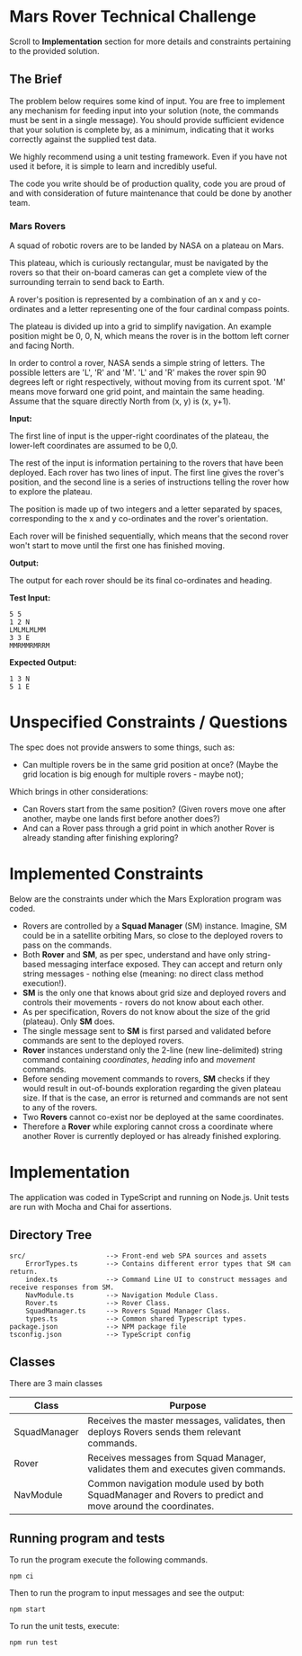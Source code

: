 # Mars Rover Technical Challenge

Scroll to **Implementation** section for more details and constraints pertaining to the provided solution.

## The Brief
The problem below requires some kind of input. You are free to implement any mechanism for feeding input into your solution (note, the
commands must be sent in a single message). You should provide sufficient evidence that your solution is complete by, as a minimum, indicating
that it works correctly against the supplied test data.

We highly recommend using a unit testing framework. Even if you have not used it before, it is simple to learn and incredibly useful.

The code you write should be of production quality, code you are proud of and with consideration of future maintenance that could be done by
another team.

### Mars Rovers
A squad of robotic rovers are to be landed by NASA on a plateau on Mars.

This plateau, which is curiously rectangular, must be navigated by the rovers so that their on-board cameras can get a complete view of the surrounding terrain to send back to Earth.

A rover's position is represented by a combination of an x and y co-ordinates and a letter representing one of the four cardinal compass points.

The plateau is divided up into a grid to simplify navigation. An example position might be 0, 0, N, which means the rover is in the bottom left
corner and facing North.

In order to control a rover, NASA sends a simple string of letters. The possible letters are 'L', 'R' and 'M'. 'L' and 'R' makes the rover spin 90
degrees left or right respectively, without moving from its current spot.
'M' means move forward one grid point, and maintain the same heading.
Assume that the square directly North from (x, y) is (x, y+1).

**Input:**

The first line of input is the upper-right coordinates of the plateau, the lower-left coordinates are assumed to be 0,0.

The rest of the input is information pertaining to the rovers that have been deployed. Each rover has two lines of input. The first line gives the
rover's position, and the second line is a series of instructions telling the rover how to explore the plateau.

The position is made up of two integers and a letter separated by spaces, corresponding to the x and y co-ordinates and the rover's orientation.

Each rover will be finished sequentially, which means that the second rover won't start to move until the first one has finished moving.

**Output:**

The output for each rover should be its final co-ordinates and heading.

**Test Input:**

```
5 5
1 2 N
LMLMLMLMM
3 3 E
MMRMMRMRRM
```

**Expected Output:**
```
1 3 N
5 1 E
```

# Unspecified Constraints / Questions 
The spec does not provide answers to some things, such as:

* Can multiple rovers be in the same grid position at once? (Maybe the grid location is big enough for multiple rovers - maybe not);

Which brings in other considerations:

* Can Rovers start from the same position? (Given rovers move one after another, maybe one lands first before another does?)
* And can a Rover pass through a grid point in which another Rover is already standing after finishing exploring?

# Implemented Constraints 
Below are the constraints under which the Mars Exploration program was coded.

* Rovers are controlled by a **Squad Manager** (SM) instance. Imagine, SM could be in a satellite orbiting Mars, so close to the deployed rovers to pass on the commands.
* Both **Rover** and **SM**, as per spec, understand and have only string-based messaging interface exposed. They can accept and return only string messages - nothing else (meaning: no direct class method execution!).
* **SM** is the only one that knows about grid size and deployed rovers and controls their movements - rovers do not know about each other.
* As per specification, Rovers do not know about the size of the grid (plateau). Only **SM** does.
* The single message sent to **SM** is first parsed and validated before commands are sent to the deployed rovers.
* **Rover** instances understand only the 2-line (new line-delimited) string command containing _coordinates_, _heading_ info and _movement_ commands. 
* Before sending movement commands to rovers, **SM** checks if they would result in out-of-bounds exploration regarding the given plateau size. If that is the case, an error is returned and commands are not sent to any of the rovers.
* Two **Rovers** cannot co-exist nor be deployed at the same coordinates.
* Therefore a **Rover** while exploring cannot cross a coordinate where another Rover is currently deployed or has already finished exploring.

# Implementation
The application was coded in TypeScript and running on Node.js. 
Unit tests are run with Mocha and Chai for assertions.

## Directory Tree

```
src/                    --> Front-end web SPA sources and assets
    ErrorTypes.ts       --> Contains different error types that SM can return.
    index.ts            --> Command Line UI to construct messages and receive responses from SM.
    NavModule.ts        --> Navigation Module Class.
    Rover.ts            --> Rover Class.
    SquadManager.ts     --> Rovers Squad Manager Class.
    types.ts            --> Common shared Typescript types.
package.json            --> NPM package file
tsconfig.json           --> TypeScript config 
```

## Classes
There are 3 main classes

| Class         | Purpose       |
| ------------- | ------------- |
| SquadManager  | Receives the master messages, validates, then deploys Rovers sends them relevant commands.  |
| Rover         | Receives messages from Squad Manager, validates them and executes given commands. |
| NavModule     | Common navigation module used by both SquadManager and Rovers to predict and move around the coordinates. |


## Running program and tests

To run the program execute the following commands.
```shell script
npm ci
```

Then to run the program to input messages and see the output:
```shell script
npm start
```

To run the unit tests, execute:
```shell script
npm run test
```



